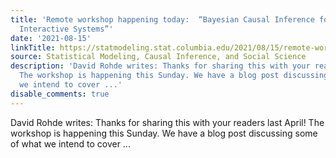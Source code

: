 ```yaml
---
title: 'Remote workshop happening today:  “Bayesian Causal Inference for Real World
  Interactive Systems”'
date: '2021-08-15'
linkTitle: https://statmodeling.stat.columbia.edu/2021/08/15/remote-workshop-happening-today-bayesian-causal-inference-for-real-world-interactive-systems/
source: Statistical Modeling, Causal Inference, and Social Science
description: 'David Rohde writes: Thanks for sharing this with your readers last April!
  The workshop is happening this Sunday. We have a blog post discussing some of what
  we intend to cover ...'
disable_comments: true
---
```

David Rohde writes: Thanks for sharing this with your readers last April! The workshop is happening this Sunday. We have a blog post discussing some of what we intend to cover ...